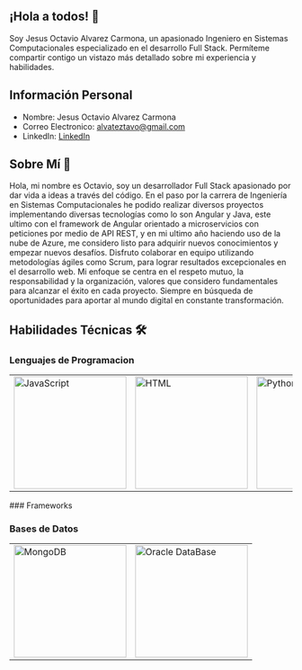 ## ¡Hola a todos! 👋

Soy Jesus Octavio Alvarez Carmona, un apasionado Ingeniero en Sistemas Computacionales especializado en el desarrollo Full Stack. Permíteme compartir contigo un vistazo más detallado sobre mi experiencia y habilidades.

## Información Personal

- Nombre: Jesus Octavio Alvarez Carmona
- Correo Electronico: alvateztavo@gmail.com
- LinkedIn: [LinkedIn](www.linkedin.com/in/jesus-octavio-alvarez-carmona-358918300)

## Sobre Mí 🚀

Hola, mi nombre es Octavio, soy un desarrollador Full Stack apasionado por dar vida a ideas a través del código. En el paso por la carrera de Ingeniería en Sistemas Computacionales he podido realizar diversos proyectos implementando diversas tecnologías como lo son Angular y Java, este ultimo con el framework de Angular orientado a microservicios con peticiones por medio de API REST, y en mi ultimo año haciendo uso de la nube de Azure, me considero listo para adquirir nuevos conocimientos y empezar nuevos desafíos. Disfruto colaborar en equipo utilizando metodologías ágiles como Scrum, para lograr resultados excepcionales en el desarrollo web. Mi enfoque se centra en el respeto mutuo, la responsabilidad y la organización, valores que considero fundamentales para alcanzar el éxito en cada proyecto. Siempre en búsqueda de oportunidades para aportar al mundo digital en constante transformación.

## Habilidades Técnicas 🛠️

### Lenguajes de Programacion
<table>
  <tr>
    <td>
      <img src="[https://miro.medium.com/v2/resize:fit:512/1*doAg1_fMQKWFoub-6gwUiQ.png](https://camo.githubusercontent.com/782713bd9d45c91a90ea91ccf207ff39f241f25c2b95f2e837eb1a5c2dda8ffb/68747470733a2f2f6c6f676f732d776f726c642e6e65742f77702d636f6e74656e742f75706c6f6164732f323032332f30322f4a6176615363726970742d53796d626f6c2e706e67)" alt="JavaScript" width="200"/>
    </td>
    <td>
      <img src="[https://fabriconsulting.com.mx/assets/images/d234566d9d-1-512x512.webp](https://encrypted-tbn0.gstatic.com/images?q=tbn:ANd9GcQEc9A_S6BPxCDRp5WjMFEfXrpCu1ya2OO-Lw&s)" alt="HTML" width="200"/>
    </td>
    <td>
      <img src="https://encrypted-tbn0.gstatic.com/images?q=tbn:ANd9GcQYZqZkpMyiN2uSuT7GAf6JSkJ44YsZqoQHdw&s" alt="Python" width="200"/>
    </td>
  </tr>
</table>
### Frameworks

### Bases de Datos
<table>
  <tr>
    <td>
      <img src="https://miro.medium.com/v2/resize:fit:512/1*doAg1_fMQKWFoub-6gwUiQ.png" alt="MongoDB" width="200"/>
    </td>
    <td>
      <img src="https://fabriconsulting.com.mx/assets/images/d234566d9d-1-512x512.webp" alt="Oracle DataBase"width="200"/>
    </td>
  </tr>
</table>






